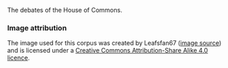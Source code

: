 The debates of the House of Commons.

### Image attribution

The image used for this corpus was created by Leafsfan67 ([image source](https://commons.wikimedia.org/wiki/File:West_Block_Test_1-2019.jpg)) and is licensed under a [Creative Commons Attribution-Share Alike 4.0 licence](https://creativecommons.org/licenses/by-sa/4.0/deed.en).
